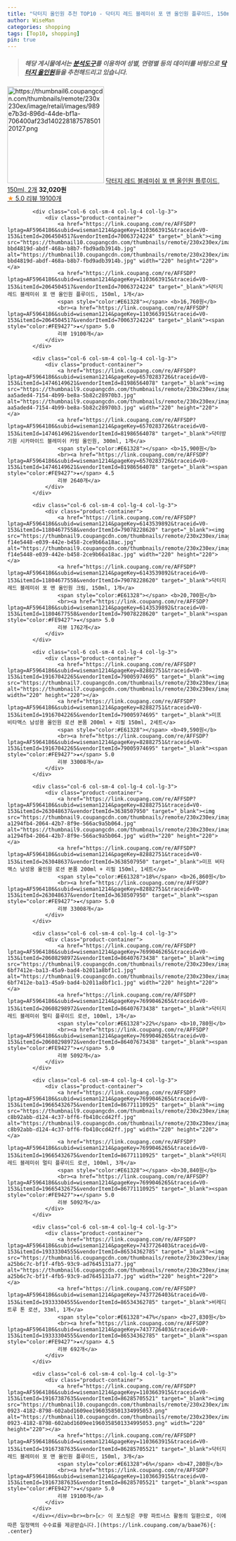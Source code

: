 ```yaml
---
title: "닥터지 올인원 추천 TOP10 - 닥터지 레드 블레미쉬 포 맨 올인원 플루이드, 150ml, 2개"
author: WiseMan
categories: shopping
tags: [Top10, shopping]
pin: true
---
```


> ##### 해당 게시물에서는 [**분석도구**](https://itemscout.io/)를 이용하여 **성별**, **연령별** 등의 데이터를 바탕으로 [**닥터지 올인원**](https://link.coupang.com/a/baae76)들을 추천해드리고 있습니다.
<div class="container"><div class="row">
            <div class="col-6 col-sm-4 col-lg-4 col-lg-3">
                <div class="product-container">
                    <a href="https://link.coupang.com/re/AFFSDP?lptag=AF5964186&subid=wiseman1214&pageKey=1103663915&traceid=V0-153&itemId=19167387478&vendorItemId=86285705369" target="_blank"><img src="https://thumbnail6.coupangcdn.com/thumbnails/remote/230x230ex/image/retail/images/989e7b3d-896d-44de-bf1a-706400af23d14022818757850120127.png" alt="https://thumbnail6.coupangcdn.com/thumbnails/remote/230x230ex/image/retail/images/989e7b3d-896d-44de-bf1a-706400af23d14022818757850120127.png" width="220" height="220"></a>
                    <a href="https://link.coupang.com/re/AFFSDP?lptag=AF5964186&subid=wiseman1214&pageKey=1103663915&traceid=V0-153&itemId=19167387478&vendorItemId=86285705369" target="_blank">닥터지 레드 블레미쉬 포 맨 올인원 플루이드, 150ml, 2개</a>
                    <span style="color:#E61328"></span> <b>32,020원</b>
                    <br><a href="https://link.coupang.com/re/AFFSDP?lptag=AF5964186&subid=wiseman1214&pageKey=1103663915&traceid=V0-153&itemId=19167387478&vendorItemId=86285705369" target="_blank"><span style="color:#FE9427">★</span> 5.0
                    리뷰 19100개</a>
                </div>
            </div>
            
            <div class="col-6 col-sm-4 col-lg-4 col-lg-3">
                <div class="product-container">
                    <a href="https://link.coupang.com/re/AFFSDP?lptag=AF5964186&subid=wiseman1214&pageKey=1103663915&traceid=V0-153&itemId=2064504517&vendorItemId=70063724224" target="_blank"><img src="https://thumbnail10.coupangcdn.com/thumbnails/remote/230x230ex/image/retail/images/284607569810721-bbd4819d-abdf-468a-b8b7-fbd9adb3914b.jpg" alt="https://thumbnail10.coupangcdn.com/thumbnails/remote/230x230ex/image/retail/images/284607569810721-bbd4819d-abdf-468a-b8b7-fbd9adb3914b.jpg" width="220" height="220"></a>
                    <a href="https://link.coupang.com/re/AFFSDP?lptag=AF5964186&subid=wiseman1214&pageKey=1103663915&traceid=V0-153&itemId=2064504517&vendorItemId=70063724224" target="_blank">닥터지 레드 블레미쉬 포 맨 올인원 플루이드, 150ml, 1개</a>
                    <span style="color:#E61328"></span> <b>16,760원</b>
                    <br><a href="https://link.coupang.com/re/AFFSDP?lptag=AF5964186&subid=wiseman1214&pageKey=1103663915&traceid=V0-153&itemId=2064504517&vendorItemId=70063724224" target="_blank"><span style="color:#FE9427">★</span> 5.0
                    리뷰 19100개</a>
                </div>
            </div>
            
            <div class="col-6 col-sm-4 col-lg-4 col-lg-3">
                <div class="product-container">
                    <a href="https://link.coupang.com/re/AFFSDP?lptag=AF5964186&subid=wiseman1214&pageKey=6570283726&traceid=V0-153&itemId=14746149621&vendorItemId=81986564078" target="_blank"><img src="https://thumbnail9.coupangcdn.com/thumbnails/remote/230x230ex/image/retail/images/3452394618351300-aa5aded4-7154-4b99-be8a-5b82c28970b3.jpg" alt="https://thumbnail9.coupangcdn.com/thumbnails/remote/230x230ex/image/retail/images/3452394618351300-aa5aded4-7154-4b99-be8a-5b82c28970b3.jpg" width="220" height="220"></a>
                    <a href="https://link.coupang.com/re/AFFSDP?lptag=AF5964186&subid=wiseman1214&pageKey=6570283726&traceid=V0-153&itemId=14746149621&vendorItemId=81986564078" target="_blank">닥터방기원 시카마이드 블레미쉬 카밍 올인원, 300ml, 1개</a>
                    <span style="color:#E61328"></span> <b>15,900원</b>
                    <br><a href="https://link.coupang.com/re/AFFSDP?lptag=AF5964186&subid=wiseman1214&pageKey=6570283726&traceid=V0-153&itemId=14746149621&vendorItemId=81986564078" target="_blank"><span style="color:#FE9427">★</span> 4.5
                    리뷰 2640개</a>
                </div>
            </div>
            
            <div class="col-6 col-sm-4 col-lg-4 col-lg-3">
                <div class="product-container">
                    <a href="https://link.coupang.com/re/AFFSDP?lptag=AF5964186&subid=wiseman1214&pageKey=6143539892&traceid=V0-153&itemId=11804677558&vendorItemId=79078228620" target="_blank"><img src="https://thumbnail9.coupangcdn.com/thumbnails/remote/230x230ex/image/retail/images/539360779655029-f14e5448-e039-442e-b458-2ce9b66a18ac.jpg" alt="https://thumbnail9.coupangcdn.com/thumbnails/remote/230x230ex/image/retail/images/539360779655029-f14e5448-e039-442e-b458-2ce9b66a18ac.jpg" width="220" height="220"></a>
                    <a href="https://link.coupang.com/re/AFFSDP?lptag=AF5964186&subid=wiseman1214&pageKey=6143539892&traceid=V0-153&itemId=11804677558&vendorItemId=79078228620" target="_blank">닥터지 레드 블레미쉬 포 맨 올인원 크림, 150ml, 1개</a>
                    <span style="color:#E61328"></span> <b>20,700원</b>
                    <br><a href="https://link.coupang.com/re/AFFSDP?lptag=AF5964186&subid=wiseman1214&pageKey=6143539892&traceid=V0-153&itemId=11804677558&vendorItemId=79078228620" target="_blank"><span style="color:#FE9427">★</span> 5.0
                    리뷰 1762개</a>
                </div>
            </div>
            
            <div class="col-6 col-sm-4 col-lg-4 col-lg-3">
                <div class="product-container">
                    <a href="https://link.coupang.com/re/AFFSDP?lptag=AF5964186&subid=wiseman1214&pageKey=82882751&traceid=V0-153&itemId=19167042265&vendorItemId=79005974695" target="_blank"><img src="https://thumbnail7.coupangcdn.com/thumbnails/remote/230x230ex/image/vendor_inventory/8281/8f3ef53710c68f487eb71dadee8ad7687f388cc5e2c572fdec5b8746ca93.jpg" alt="https://thumbnail7.coupangcdn.com/thumbnails/remote/230x230ex/image/vendor_inventory/8281/8f3ef53710c68f487eb71dadee8ad7687f388cc5e2c572fdec5b8746ca93.jpg" width="220" height="220"></a>
                    <a href="https://link.coupang.com/re/AFFSDP?lptag=AF5964186&subid=wiseman1214&pageKey=82882751&traceid=V0-153&itemId=19167042265&vendorItemId=79005974695" target="_blank">미프 비타맥스 남성용 올인원 로션 본품 200ml + 리필 150ml, 2세트</a>
                    <span style="color:#E61328"></span> <b>49,590원</b>
                    <br><a href="https://link.coupang.com/re/AFFSDP?lptag=AF5964186&subid=wiseman1214&pageKey=82882751&traceid=V0-153&itemId=19167042265&vendorItemId=79005974695" target="_blank"><span style="color:#FE9427">★</span> 5.0
                    리뷰 33008개</a>
                </div>
            </div>
            
            <div class="col-6 col-sm-4 col-lg-4 col-lg-3">
                <div class="product-container">
                    <a href="https://link.coupang.com/re/AFFSDP?lptag=AF5964186&subid=wiseman1214&pageKey=82882751&traceid=V0-153&itemId=263048637&vendorItemId=3638507950" target="_blank"><img src="https://thumbnail9.coupangcdn.com/thumbnails/remote/230x230ex/image/retail/images/2869579056782935-a1294fb4-2064-42b7-8f9e-566ac9a5b064.jpg" alt="https://thumbnail9.coupangcdn.com/thumbnails/remote/230x230ex/image/retail/images/2869579056782935-a1294fb4-2064-42b7-8f9e-566ac9a5b064.jpg" width="220" height="220"></a>
                    <a href="https://link.coupang.com/re/AFFSDP?lptag=AF5964186&subid=wiseman1214&pageKey=82882751&traceid=V0-153&itemId=263048637&vendorItemId=3638507950" target="_blank">미프 비타맥스 남성용 올인원 로션 본품 200ml + 리필 150ml, 1세트</a>
                    <span style="color:#E61328">18%</span> <b>26,860원</b>
                    <br><a href="https://link.coupang.com/re/AFFSDP?lptag=AF5964186&subid=wiseman1214&pageKey=82882751&traceid=V0-153&itemId=263048637&vendorItemId=3638507950" target="_blank"><span style="color:#FE9427">★</span> 5.0
                    리뷰 33008개</a>
                </div>
            </div>
            
            <div class="col-6 col-sm-4 col-lg-4 col-lg-3">
                <div class="product-container">
                    <a href="https://link.coupang.com/re/AFFSDP?lptag=AF5964186&subid=wiseman1214&pageKey=7699046265&traceid=V0-153&itemId=20608298972&vendorItemId=86407673438" target="_blank"><img src="https://thumbnail9.coupangcdn.com/thumbnails/remote/230x230ex/image/retail/images/814273289557605-6bf7412e-ba13-45a9-bad4-b2011a8bf1c1.jpg" alt="https://thumbnail9.coupangcdn.com/thumbnails/remote/230x230ex/image/retail/images/814273289557605-6bf7412e-ba13-45a9-bad4-b2011a8bf1c1.jpg" width="220" height="220"></a>
                    <a href="https://link.coupang.com/re/AFFSDP?lptag=AF5964186&subid=wiseman1214&pageKey=7699046265&traceid=V0-153&itemId=20608298972&vendorItemId=86407673438" target="_blank">닥터지 레드 블레미쉬 멀티 플루이드 로션, 100ml, 1개</a>
                    <span style="color:#E61328">22%</span> <b>10,780원</b>
                    <br><a href="https://link.coupang.com/re/AFFSDP?lptag=AF5964186&subid=wiseman1214&pageKey=7699046265&traceid=V0-153&itemId=20608298972&vendorItemId=86407673438" target="_blank"><span style="color:#FE9427">★</span> 5.0
                    리뷰 5092개</a>
                </div>
            </div>
            
            <div class="col-6 col-sm-4 col-lg-4 col-lg-3">
                <div class="product-container">
                    <a href="https://link.coupang.com/re/AFFSDP?lptag=AF5964186&subid=wiseman1214&pageKey=7699046265&traceid=V0-153&itemId=19665432675&vendorItemId=86771110925" target="_blank"><img src="https://thumbnail9.coupangcdn.com/thumbnails/remote/230x230ex/image/retail/images/878861751199238-c8b92abb-d124-4c37-bff6-fb410ccd42ff.jpg" alt="https://thumbnail9.coupangcdn.com/thumbnails/remote/230x230ex/image/retail/images/878861751199238-c8b92abb-d124-4c37-bff6-fb410ccd42ff.jpg" width="220" height="220"></a>
                    <a href="https://link.coupang.com/re/AFFSDP?lptag=AF5964186&subid=wiseman1214&pageKey=7699046265&traceid=V0-153&itemId=19665432675&vendorItemId=86771110925" target="_blank">닥터지 레드 블레미쉬 멀티 플루이드 로션, 100ml, 3개</a>
                    <span style="color:#E61328"></span> <b>30,840원</b>
                    <br><a href="https://link.coupang.com/re/AFFSDP?lptag=AF5964186&subid=wiseman1214&pageKey=7699046265&traceid=V0-153&itemId=19665432675&vendorItemId=86771110925" target="_blank"><span style="color:#FE9427">★</span> 5.0
                    리뷰 5092개</a>
                </div>
            </div>
            
            <div class="col-6 col-sm-4 col-lg-4 col-lg-3">
                <div class="product-container">
                    <a href="https://link.coupang.com/re/AFFSDP?lptag=AF5964186&subid=wiseman1214&pageKey=7437726403&traceid=V0-153&itemId=19333304555&vendorItemId=86534362785" target="_blank"><img src="https://thumbnail6.coupangcdn.com/thumbnails/remote/230x230ex/image/retail/images/284616891631047-a25b6c7c-bf1f-4fb5-93c9-ad7645131a77.jpg" alt="https://thumbnail6.coupangcdn.com/thumbnails/remote/230x230ex/image/retail/images/284616891631047-a25b6c7c-bf1f-4fb5-93c9-ad7645131a77.jpg" width="220" height="220"></a>
                    <a href="https://link.coupang.com/re/AFFSDP?lptag=AF5964186&subid=wiseman1214&pageKey=7437726403&traceid=V0-153&itemId=19333304555&vendorItemId=86534362785" target="_blank">비레디 트루 톤 로션, 33ml, 1개</a>
                    <span style="color:#E61328">47%</span> <b>27,830원</b>
                    <br><a href="https://link.coupang.com/re/AFFSDP?lptag=AF5964186&subid=wiseman1214&pageKey=7437726403&traceid=V0-153&itemId=19333304555&vendorItemId=86534362785" target="_blank"><span style="color:#FE9427">★</span> 4.5
                    리뷰 692개</a>
                </div>
            </div>
            
            <div class="col-6 col-sm-4 col-lg-4 col-lg-3">
                <div class="product-container">
                    <a href="https://link.coupang.com/re/AFFSDP?lptag=AF5964186&subid=wiseman1214&pageKey=1103663915&traceid=V0-153&itemId=19167387635&vendorItemId=86285705521" target="_blank"><img src="https://thumbnail10.coupangcdn.com/thumbnails/remote/230x230ex/image/retail/images/9427dddd-0923-4182-8798-602abd1609ee1960358501334995053.png" alt="https://thumbnail10.coupangcdn.com/thumbnails/remote/230x230ex/image/retail/images/9427dddd-0923-4182-8798-602abd1609ee1960358501334995053.png" width="220" height="220"></a>
                    <a href="https://link.coupang.com/re/AFFSDP?lptag=AF5964186&subid=wiseman1214&pageKey=1103663915&traceid=V0-153&itemId=19167387635&vendorItemId=86285705521" target="_blank">닥터지 레드 블레미쉬 포 맨 올인원 플루이드, 150ml, 3개</a>
                    <span style="color:#E61328">6%</span> <b>47,280원</b>
                    <br><a href="https://link.coupang.com/re/AFFSDP?lptag=AF5964186&subid=wiseman1214&pageKey=1103663915&traceid=V0-153&itemId=19167387635&vendorItemId=86285705521" target="_blank"><span style="color:#FE9427">★</span> 5.0
                    리뷰 19100개</a>
                </div>
            </div>
            </div></div><br><br>[👉 이 포스팅은 쿠팡 파트너스 활동의 일환으로, 이에 따른 일정액의 수수료를 제공받습니다.](https://link.coupang.com/a/baae76){: .center}